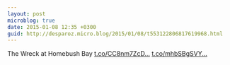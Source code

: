 ```yaml
---
layout: post
microblog: true
date: 2015-01-08 12:35 +0300
guid: http://desparoz.micro.blog/2015/01/08/t553122806817619968.html
---
```

The Wreck at Homebush Bay [t.co/CC8nm7ZcD...](http://t.co/CC8nm7ZcDo) [t.co/mhbSBgSVY...](http://t.co/mhbSBgSVYh)
